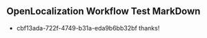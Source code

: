 ## OpenLocalization Workflow Test MarkDown
* cbf13ada-722f-4749-b31a-eda9b6bb32bf 
thanks!<!--HONumber=Mar16_HO3-->
